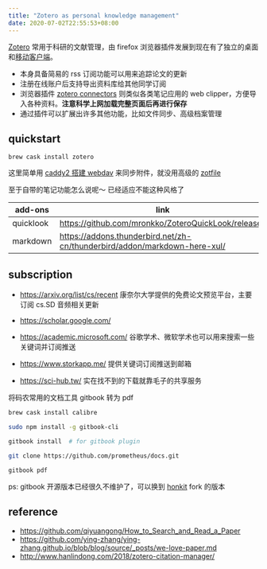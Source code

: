 ```yaml
---
title: "Zotero as personal knowledge management"
date: 2020-07-02T22:55:53+08:00
---
```


[Zotero](https://www.zotero.org/) 常用于科研的文献管理，由 firefox 浏览器插件发展到现在有了独立的桌面和[移动客户端](https://github.com/mickstar/Zoo-For-Zotero)。

- 本身具备简易的 rss 订阅功能可以用来追踪论文的更新
- 注册在线账户后支持导出资料库给其他同学订阅
- 浏览器插件 [zotero connectors](https://github.com/zotero/zotero-connectors) 则类似各类笔记应用的 web clipper，方便导入各种资料。**注意科学上网加载完整页面后再进行保存**
- 通过插件可以扩展出许多其他功能，比如文件同步、高级档案管理


## quickstart

```
brew cask install zotero
```

这里简单用 [caddy2 搭建 webdav](https://github.com/yanyaoer/caddy2-webdav) 来同步附件，就没用高级的 [zotfile](http://zotfile.com/)

至于自带的笔记功能怎么说呢～ 已经适应不能这种风格了


| add-ons | link |
| --- | --- |
| quicklook | https://github.com/mronkko/ZoteroQuickLook/releases |
| markdown | https://addons.thunderbird.net/zh-cn/thunderbird/addon/markdown-here-xul/ |


## subscription

- https://arxiv.org/list/cs/recent
康奈尔大学提供的免费论文预览平台，主要订阅 cs.SD 音频相关更新

- https://scholar.google.com/
- https://academic.microsoft.com/
谷歌学术、微软学术也可以用来搜索一些关键词并订阅推送

- https://www.storkapp.me/ 提供关键词订阅推送到邮箱

- https://sci-hub.tw/ 实在找不到的下载就靠毛子的共享服务


将码农常用的文档工具 gitbook 转为 pdf

```bash
brew cask install calibre

sudo npm install -g gitbook-cli

gitbook install  # for gitbook plugin

git clone https://github.com/prometheus/docs.git

gitbook pdf
```

ps: gitbook 开源版本已经很久不维护了，可以换到 [honkit](https://github.com/honkit/honkit) fork 的版本


## reference

- https://github.com/qiyuangong/How_to_Search_and_Read_a_Paper
- https://github.com/ying-zhang/ying-zhang.github.io/blob/blog/source/_posts/we-love-paper.md
- http://www.hanlindong.com/2018/zotero-citation-manager/
